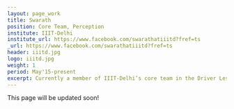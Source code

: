 ```yaml
---
layout: page_work
title: Swarath
position: Core Team, Perception
institute: IIIT-Delhi
institute_url: https://www.facebook.com/swarathatiiitd?fref=ts
_url: https://www.facebook.com/swarathatiiitd?fref=ts
header: iiitd.jpg
logo: iiitd.jpg
weight: 1
period: May'15-present
excerpt: Currently a member of IIIT-Delhi’s core team in the Driver Less Challenge by Mahindra. Lead a team of 2 and designed the Test Bench and Perception Module in ROS/C++.
---
```

This page will be updated soon!